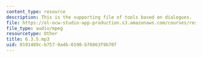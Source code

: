 ```yaml
---
content_type: resource
description: This is the supporting file of tools based on dialogues.
file: https://ol-ocw-studio-app-production.s3.amazonaws.com/courses/res-21g-003-learning-chinese-a-foundation-course-in-mandarin-spring-2011/8191489cb7579a4b0198b76863f9b70f_6.3.5.mp3
file_type: audio/mpeg
resourcetype: Other
title: 6.3.5.mp3
uid: 8191489c-b757-9a4b-0198-b76863f9b70f
---
```


